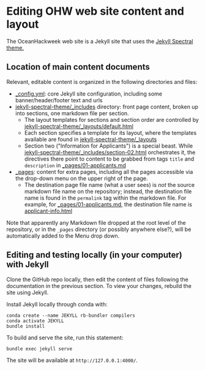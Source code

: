 # Editing OHW web site content and layout

The OceanHackweek web site is a Jekyll site that uses the [Jekyll Spectral theme.](http://jekyllthemes.org/themes/spectral/)

## Location of main content documents

Relevant, editable content is organized in the following directories and files:

- [_config.yml](https://github.com/oceanhackweek/oceanhackweek.github.io/blob/master/_config.yml): core Jekyll site configuration, including some banner/header/footer text and urls
- [jekyll-spectral-theme/_includes](https://github.com/oceanhackweek/oceanhackweek.github.io/tree/master/jekyll-spectral-theme/_includes) directory: front page content, broken up into sections, one markdown file per section.
  - The layout templates for sections and section order are controlled by [jekyll-spectral-theme/_layouts/default.html](https://github.com/oceanhackweek/oceanhackweek.github.io/blob/master/jekyll-spectral-theme/_layouts/default.html)
  - Each section specifies a template for its layout, where the templates available are found in [jekyll-spectral-theme/_layouts](https://github.com/oceanhackweek/oceanhackweek.github.io/tree/master/jekyll-spectral-theme/_layouts)
  - Section two ("Information for Applicants") is a special beast. While [jekyll-spectral-theme/_includes/section-02.html](https://github.com/oceanhackweek/oceanhackweek.github.io/blob/master/jekyll-spectral-theme/_includes/section-two.html) orchestrates it, the directives there point to content to be grabbed from tags `title` and `description` in [_pages/01-applicants.md](https://github.com/oceanhackweek/oceanhackweek.github.io/blob/master/_pages/01-applicants.md)
- [_pages](https://github.com/oceanhackweek/oceanhackweek.github.io/tree/master/_pages): content for extra pages, including all the pages accessible via the drop-down menu on the upper right of the page.
  - The destination page file name (what a user sees) is *not* the source markdown file name on the repository; instead, the destination file name is found in the `permalink` tag within the markdown file. For example, for [_pages/01-applicants.md](https://github.com/oceanhackweek/oceanhackweek.github.io/blob/master/_pages/01-applicants.md), the destination file name is [applicant-info.html](https://oceanhackweek.github.io/applicant-info.html)

Note that apparently any Markdown file dropped at the root level of the repository, or in the `_pages` directory (or possibly anywhere else?), will be automatically added to the Menu drop down.

## Editing and testing locally (in your computer) with Jekyll

Clone the GitHub repo locally, then edit the content of files following the documentation in the previous section. To view your changes, rebuild the site using Jekyll.

Install Jekyll locally through conda with:

```shell
conda create --name JEKYLL rb-bundler compilers
conda activate JEKYLL
bundle install
```

To build and serve the site, run this statement:

```shell
bundle exec jekyll serve
```

The site will be available at `http://127.0.0.1:4000/`.
